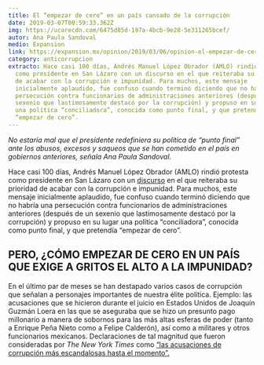 ```yaml
---
title: El “empezar de cero” en un país cansado de la corrupción
date: 2019-03-07T00:59:33.362Z
img: https://ucarecdn.com/6475d85d-197a-4bcb-9e28-5e311265bcef/
autor: Ana Paula Sandoval
medio: Expansion
link: https://expansion.mx/opinion/2019/03/06/opinion-el-empezar-de-cero-en-un-pais-cansado-de-la-corrupcion
category: anticorrupcion
extracto: Hace casi 100 días, Andrés Manuel López Obrador (AMLO) rindió protesta
  como presidente en San Lázaro con un discurso en el que reiteraba su prioridad
  de acabar con la corrupción e impunidad. Para muchos, este mensaje
  inicialmente aplaudido, fue confuso cuando terminó diciendo que no habría una
  persecución contra funcionarios de administraciones anteriores (después de un
  sexenio que lastimosamente destacó por la corrupción) y propuso en su lugar
  una política “conciliadora”, conocida como punto final, y que pretendía
  “empezar de cero”.
---
```

*No estaría mal que el presidente redefiniera su política de “punto final” ante los abusos, excesos y saqueos que se han cometido en el país en gobiernos anteriores, señala Ana Paula Sandoval.*

Hace casi 100 días, Andrés Manuel López Obrador (AMLO) rindió protesta como presidente en San Lázaro con un [discurso](https://expansion.mx/nacional/2018/12/01/discurso-integro-de-lopez-obrador-como-presidente) en el que reiteraba su prioridad de acabar con la corrupción e impunidad. Para muchos, este mensaje inicialmente aplaudido, fue confuso cuando terminó diciendo que no habría una persecución contra funcionarios de administraciones anteriores (después de un sexenio que lastimosamente destacó por la corrupción) y propuso en su lugar una política “conciliadora”, conocida como punto final, y que pretendía “empezar de cero”.

## PERO, ¿CÓMO EMPEZAR DE CERO EN UN PAÍS QUE EXIGE A GRITOS EL ALTO A LA IMPUNIDAD?

En el último par de meses se han destapado varios casos de corrupción que señalan a personajes importantes de nuestra élite política. Ejemplo: las acusaciones que se hicieron durante el juicio en Estados Unidos de Joaquín Guzmán Loera en las que se aseguraba que se hizo un presunto pago millonario a manera de sobornos para las más altas esferas de poder (tanto a Enrique Peña Nieto como a Felipe Calderón), así como a militares y otros funcionarios mexicanos. Declaraciones de tal magnitud que fueron consideradas por *The New York Times* como [“las acusaciones de corrupción más escandalosas hasta el momento”.](https://www.nytimes.com/es/2019/01/15/chapo-sobornos-epn/)